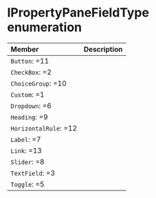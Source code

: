 # IPropertyPaneFieldType enumeration


| Member	   | Description|
|:-------------|:-------|
|`Button`: =11      |  |
|`CheckBox`: =2      |  |
|`ChoiceGroup`: =10      |  |
|`Custom`: =1      |  |
|`Dropdown`: =6      |  |
|`Heading`: =9      |  |
|`HorizontalRule`: =12      |  |
|`Label`: =7      |  |
|`Link`: =13      |  |
|`Slider`: =8      |  |
|`TextField`: =3      |  |
|`Toggle`: =5      |  |
